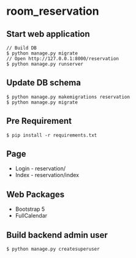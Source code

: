 # room_reservation

## Start web application
```
// Build DB
$ python manage.py migrate
// Open http://127.0.0.1:8000/reservation
$ python manage.py runserver
```

## Update DB schema
```
$ python manage.py makemigrations reservation
$ python manage.py migrate
```

## Pre Requirement
`$ pip install -r requirements.txt`

## Page
* Login - reservation/
* Index - reservation/index

## Web Packages
* Bootstrap 5
* FullCalendar

## Build backend admin user
`$ python manage.py createsuperuser`
